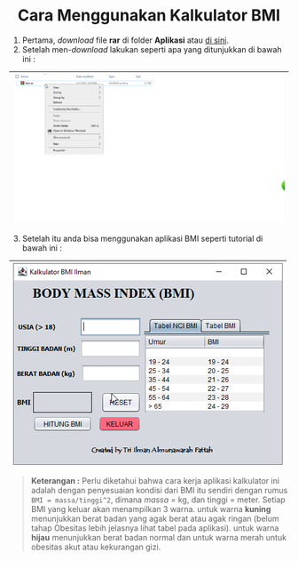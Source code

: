 <h1 align="center">Cara Menggunakan Kalkulator BMI</h1>

1. Pertama, _download_ file **rar** di folder **Aplikasi** atau [di sini](body_mass_index/Aplikasi/dist.rar).
2. Setelah men-_download_ lakukan seperti apa yang ditunjukkan di bawah ini :
 
|<img src="../Images/instalasi.gif" width=900px>|
|---|



3. Setelah itu anda bisa menggunakan aplikasi BMI seperti tutorial di bawah ini :





|![cara menggunakan](../Images/cara_menggunakan.gif)|
|---|

  > **Keterangan :** Perlu diketahui bahwa cara kerja aplikasi kalkulator ini adalah dengan penyesuaian kondisi dari BMI itu sendiri dengan rumus `BMI = massa/tinggi^2`, dimana _massa_ = kg, dan tinggi = meter. Setiap BMI yang keluar akan menampilkan 3 warna. untuk warna **kuning** menunjukkan berat badan yang agak berat atau agak ringan (belum tahap Obesitas lebih jelasnya lihat tabel pada aplikasi). untuk warna **hijau** menunjukkan berat badan normal dan untuk warna merah untuk obesitas akut atau kekurangan gizi.
